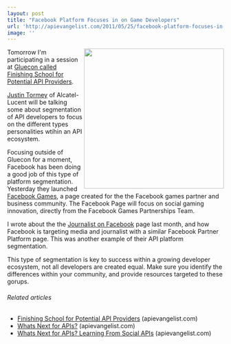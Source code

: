 ```yaml
---
layout: post
title: "Facebook Platform Focuses in on Game Developers"
url: 'http://apievangelist.com/2011/05/25/facebook-platform-focuses-in-on-game-developers/'
image: ''
---
```


<img src="http://kinlane-productions.s3.amazonaws.com/facebook/Facebook-Games.png" alt="" width="325" align="right" />Tomorrow I'm participating in a session at [Gluecon called Finishing School for Potential API Providers][1].

[Justin Tormey][2] of Alcatel-Lucent will be talking some about segmentation of API developers to focus on the different types personalities wtihin an API ecosystem.

Focusing outside of Gluecon for a moment, Facebook has been doing a good job of this type of platform segmentation. Yesterday they launched [Facebook Games][3], a page created for the the Facebook games partner and business community. The Facebook Page will focus on social gaming innovation, directly from the Facebook Games Partnerships Team.

I wrote about the the [Journalist on Facebook][4] page last month, and how Facebook is targeting media and journalist with a similar Facebook Partner Platform page. This was another example of their API platform segmentation.

This type of segmentation is key to success within a growing developer ecosystem, not all developers are created equal. Make sure you identify the differences within your community, and provide resources targeted to these gorups.

######  Related articles

  * [Finishing School for Potential API Providers][5] (apievangelist.com)
  * [Whats Next for APIs?][6] (apievangelist.com)
  * [Whats Next for APIs? Learning From Social APIs][7] (apievangelist.com)

   [1]: http://gluecon.com/2011/?page_id=16 (Gluecon called Finishing School for Potential API Providers)
   [2]: http://twitter.com/#!/justintormey (Justin Tormey)
   [3]: http://www.facebook.com/fbandgames (facebook   Games)
   [4]: http://blog.apievangelist.com/2011/04/17/beyond-partners-and-developers-with-your-api/ (Journalist on Facebook)
   [5]: http://blog.apievangelist.com/2011/05/24/finishing-school-for-potential-api-providers/
   [6]: http://blog.apievangelist.com/2011/05/24/whats-next-for-apis/
   [7]: http://blog.apievangelist.com/2011/05/24/whats-next-for-apis-learning-from-social-apis/
